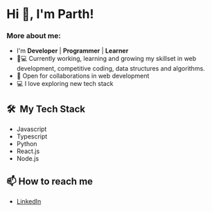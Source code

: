 <h1>Hi 👋, I'm Parth!</h1>

### More about me:

- I'm **Developer** | **Programmer** | **Learner**
- 👨💻 Currently working, learning and growing my skillset in web development, competitive coding, data structures and algorithms.
- 🤝 Open for collaborations in web development️
- 💻  I love exploring new tech stack

<h2> 🛠 &nbsp;My Tech Stack</h2>

- Javascript
- Typescript
- Python
- React.js
- Node.js

<h2> 📫 How to reach me</h2>

- [LinkedIn](https://www.linkedin.com/in/parth-patel-140619977/)


<!--
**parth-p5/parth-p5** is a ✨ _special_ ✨ repository because its `README.md` (this file) appears on your GitHub profile.

Here are some ideas to get you started:

- 🔭 I’m currently working on ...
- 🌱 I’m currently learning ...
- 👯 I’m looking to collaborate on ...
- 🤔 I’m looking for help with ...
- 💬 Ask me about ...
- 📫 How to reach me: ...
- 😄 Pronouns: ...
- ⚡ Fun fact: ...
-->
